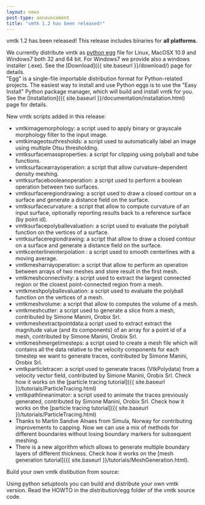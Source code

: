 ```yaml
---
layout: news
post-type: announcement
title: "vmtk 1.2 has been released!"
---
```


vmtk 1.2 has been released! This release includes binaries for **all platforms**.<br/>

We currently distribute vmtk as <a href="http://mrtopf.de/blog/en/a-small-introduction-to-python-eggs/" target="_blank">python egg</a> file for Linux, MacOSX 10.9 and Windows7 both 32 and 64 bit. For Windows7 we provide also a windows installer (.exe). See the [Download]({{ site.baseurl }}/download/) page for details. <br/>
"Egg" is a single-file importable distribution format for Python-related projects. The easiest way to install and use Python eggs is to use the "Easy Install" Python package manager, which will build and install vmtk for you. See the [Installation]({{ site.baseurl }}/documentation/installation.html) page for details. <br/>

New vmtk scripts added in this release:

+ vmtkimagemorphology: a script used to apply binary or grayscale morphology filter to the input image.
+ vmtkimageotsuthresholds: a script used to automatically label an image using multiple Otsu thresholding.
+ vmtksurfacemassproperties: a script for clipping using polyball and tube functions.
+ vmtksurfacearrayoperation: a script that allow curvature-dependent density meshing.
+ vmtksurfacebooleanoperation: a script used to perform a boolean operation between two surfaces.
+ vmtksurfaceregiondrawing: a script used to  draw a closed contour on a surface and generate a distance field on the surface.
+ vmtksurfacecurvature: a script that allow to compute curvature of an input surface, optionally reporting results back to a reference surface (by point id).
+ vmtksurfacepolyballevaluation: a script used to evaluate the polyball function on the vertices of a surface.
+ vmtksurfaceregiondrawing: a script that allow to draw a closed contour on a surface and generate a distance field on the surface.
+ vmtkcenterlineinterpolation : a script used to smooth centerlines with a moving average.
+ vmtkmesharrayoperation: a script that allow to perform an operation between arrays of two meshes and store result in the first mesh.
+ vmtkmeshconnectivity: a script used to extract the largest connected region or the closest point-connected region from a mesh.
+ vmtkmeshpolyballevaluation: a script used to evaluate the polyball function on the vertices of a mesh.
+ vmtkmeshvolume: a script that allow to computes the volume of a mesh.
+ vmtkmeshcutter: a script used to generate a slice from a mesh, contributed by Simone Manini, Orobix Srl.
+ vmtkmeshextractpointdata:a script used to extract  extract the magnitude value (and its components) of an array for a point id of a mesh, contributed by Simone Manini, Orobix Srl.
+ vmtkmeshmergetimesteps: a script used to create a mesh file which will contains all the data relative to the velocity components for each timestep we want to generate traces, contributed by Simone Manini, Orobix Srl.
+ vmtkparticletracer: a script used to generate traces (VtkPolydata) from a velocity vector field, contributed by Simone Manini, Orobix Srl. Check how it works on the [particle tracing tutorial]({{ site.baseurl }}/tutorials/ParticleTracing.html)
+ vmtkpathlineanimator: a script used to animate the traces previously generated, contributed by Simone Manini, Orobix Srl. Check how it works on the [particle tracing tutorial]({{ site.baseurl }}/tutorials/ParticleTracing.html)
+ Thanks to Martin Sandve Alnaes from Simula, Norway for contributing improvements to capping. Now we can use a mix of methods for different boundaries without losing boundary markers for subsequent meshing.
+ There is a new algorithm which allows to generate multiple boundary layers of different thickness. Check how it works on the [mesh generation tutorial]({{ site.baseurl }}/tutorials/MeshGeneration.html).


Build your own vmtk distibution from source:

Using python setuptools you can build and distribute your own vmtk version. Read the HOWTO in the distribution/egg folder of the vmtk source code.


<!--break-->
